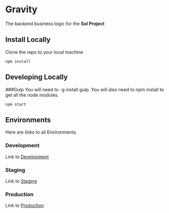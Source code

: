 # Gravity

The backend business logic for the **Sol Project**

## Install Locally

Clone the repo to your local machine

```
npm install
```

## Developing Locally

###Gulp
You will need to -g install gulp. You will also need to npm install to get all the node modules.

```
npm start
```

## Environments
Here are links to all Environments.

### Development
Link to [Development](https://sol-gravity-development.herokuapp.com)

### Staging
Link to [Staging](https://sol-gravity-staging.herokuapp.com)

### Production
Link to [Production](https://sol-gravity-production.herokuapp.com)

